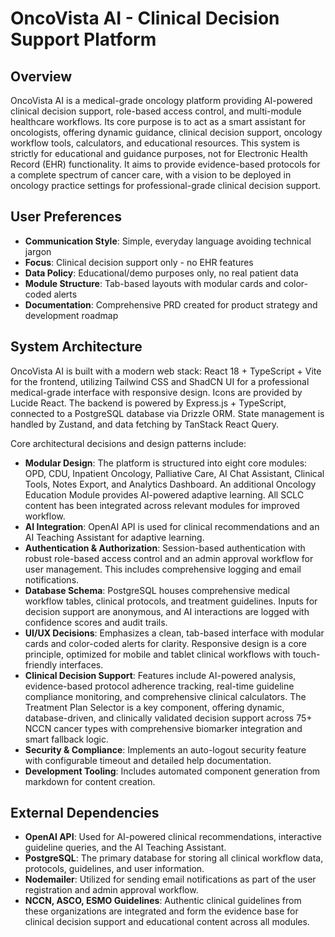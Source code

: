 # OncoVista AI - Clinical Decision Support Platform

## Overview
OncoVista AI is a medical-grade oncology platform providing AI-powered clinical decision support, role-based access control, and multi-module healthcare workflows. Its core purpose is to act as a smart assistant for oncologists, offering dynamic guidance, clinical decision support, oncology workflow tools, calculators, and educational resources. This system is strictly for educational and guidance purposes, not for Electronic Health Record (EHR) functionality. It aims to provide evidence-based protocols for a complete spectrum of cancer care, with a vision to be deployed in oncology practice settings for professional-grade clinical decision support.

## User Preferences
- **Communication Style**: Simple, everyday language avoiding technical jargon
- **Focus**: Clinical decision support only - no EHR features
- **Data Policy**: Educational/demo purposes only, no real patient data
- **Module Structure**: Tab-based layouts with modular cards and color-coded alerts
- **Documentation**: Comprehensive PRD created for product strategy and development roadmap

## System Architecture
OncoVista AI is built with a modern web stack: React 18 + TypeScript + Vite for the frontend, utilizing Tailwind CSS and ShadCN UI for a professional medical-grade interface with responsive design. Icons are provided by Lucide React. The backend is powered by Express.js + TypeScript, connected to a PostgreSQL database via Drizzle ORM. State management is handled by Zustand, and data fetching by TanStack React Query.

Core architectural decisions and design patterns include:
- **Modular Design**: The platform is structured into eight core modules: OPD, CDU, Inpatient Oncology, Palliative Care, AI Chat Assistant, Clinical Tools, Notes Export, and Analytics Dashboard. An additional Oncology Education Module provides AI-powered adaptive learning. All SCLC content has been integrated across relevant modules for improved workflow.
- **AI Integration**: OpenAI API is used for clinical recommendations and an AI Teaching Assistant for adaptive learning.
- **Authentication & Authorization**: Session-based authentication with robust role-based access control and an admin approval workflow for user management. This includes comprehensive logging and email notifications.
- **Database Schema**: PostgreSQL houses comprehensive medical workflow tables, clinical protocols, and treatment guidelines. Inputs for decision support are anonymous, and AI interactions are logged with confidence scores and audit trails.
- **UI/UX Decisions**: Emphasizes a clean, tab-based interface with modular cards and color-coded alerts for clarity. Responsive design is a core principle, optimized for mobile and tablet clinical workflows with touch-friendly interfaces.
- **Clinical Decision Support**: Features include AI-powered analysis, evidence-based protocol adherence tracking, real-time guideline compliance monitoring, and comprehensive clinical calculators. The Treatment Plan Selector is a key component, offering dynamic, database-driven, and clinically validated decision support across 75+ NCCN cancer types with comprehensive biomarker integration and smart fallback logic.
- **Security & Compliance**: Implements an auto-logout security feature with configurable timeout and detailed help documentation.
- **Development Tooling**: Includes automated component generation from markdown for content creation.

## External Dependencies
- **OpenAI API**: Used for AI-powered clinical recommendations, interactive guideline queries, and the AI Teaching Assistant.
- **PostgreSQL**: The primary database for storing all clinical workflow data, protocols, guidelines, and user information.
- **Nodemailer**: Utilized for sending email notifications as part of the user registration and admin approval workflow.
- **NCCN, ASCO, ESMO Guidelines**: Authentic clinical guidelines from these organizations are integrated and form the evidence base for clinical decision support and educational content across all modules.